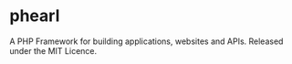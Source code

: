 # phearl
A PHP Framework for building applications, websites and APIs. Released under the MIT Licence.
